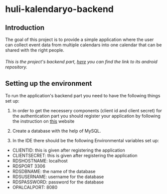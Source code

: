 # huli-kalendaryo-backend

## Introduction
The goal of this project is to provide a simple application where the user can collect event data from multiple calendars into one calendar that can be shared with the right people. 

###### This is the project's backend part, [here](https://github.com/greenfox-academy/huli-kalendaryo-android) you can find the link to its android repository.

## Setting up the environment
To run the application's backend part you need to have the following things set up:
1. In order to get the necessery components (client id and client secret) for the authentication part you should register your application by following the instruction on [this](https://developers.google.com/google-apps/calendar/quickstart/java) website

2. Create a database with the help of MySQL.

3. In the IDE there should be the following Environmental variables set up:
* CLIENTID: this is given after registering the application
* CLIENTSECRET: this is given after registering the application
* RDSHOSTNAME: localhost
* RDSPORT 3306
* RDSDBNAME: the name of the database 
* RDSUSERNAME: username for the database
* RDSPASSWORD: password for the database
* OPALCALPORT: 8080





